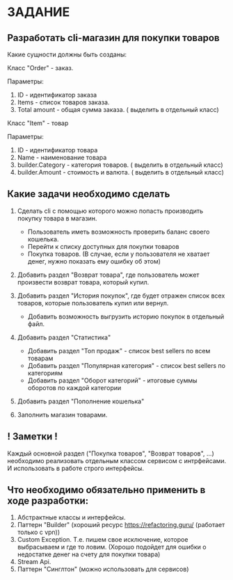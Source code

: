 
 ЗАДАНИЕ
========================
 
 Разработать cli-магазин для покупки товаров
-------------------------

 Какие сущности должны быть созданы:

Класс "Order" - заказ.

Параметры:
1. ID - идентификатор заказa
2. Items - список товаров заказа.
3. Total amount - общая сумма заказа. ( выделить в отдельный класс)

Класс "Item" - товар

Параметры:
1. ID - идентификатор товара
2. Name - наименование товара
3. builder.Category - категория товаров. ( выделить в отдельный класс)
3. builder.Amount - стоимость и валюта. ( выделить в отдельный класс)

  Какие задачи необходимо сделать
-------------------------

1. Сделать cli с помощью которого можно попасть производить покупку товара в магазин.
   - Пользователь иметь возможность проверить баланс своего кошелька.
   - Перейти к списку доступных для покупки товаров
   - Покупка товаров. (В случае, если у пользователя не хватает денег, нужно показать ему ошибку об этом)

2. Добавить раздел "Возврат товара", где пользователь может произвести возврат товара, который купил.
3. Добавить раздел "История покупок", где будет отражен список всех товаров, которые пользователь купил или вернул.
   - Добавить возможность выгрузить историю покупок в отдельный файл.
4. Добавить раздел "Статистика"
   - Добавить раздел "Топ продаж" - список best sellers по всем товарам
   - Добавить раздел "Популярная категория" - список best sellers по категориям
   - Добавить раздел "Оборот категорий" - итоговые суммы оборотов по каждой категории
5. Добавить раздел "Пополнение кошелька"
6. Заполнить магазин товарами.

  ! Заметки !
-------------------------

 Каждый основной раздел ("Покупка товаров", "Возврат товаров", ...) необходимо реализовать отдельным классом сервисом с интрфейсами. И использовать в работе строго интерфейсы.

 Что необходимо обязательно применить в ходе разработки:
-------------------------

1. Абстрактные классы и интерфейсы.
2. Паттерн "Builder" (хороший ресурс https://refactoring.guru/ (работает только с vpn))
3. Custom Exception. Т.е. пишем свое исключение, которое выбрасываем и где то ловим. (Хорошо подойдет для ошибки о недостатке денег на счету для покупки товара)
4. Stream Api.
5. Паттерн "Синглтон" (можно использовать для сервисов)
